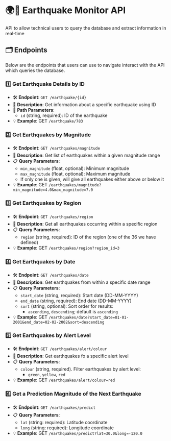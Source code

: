 # 🌍📡 Earthquake Monitor API
API to allow technical users to query the database and extract information in real-time
## 🗂️ Endpoints
 Below are the endpoints that users can use to navigate interact with the API which queries the database.

### 1️⃣ Get Earthquake Details by ID
- 🛠️ **Endpoint**: `GET /earthquake/{id}`
- 📄 **Description**: Get information about a specific earthquake using ID
- 🔗 **Path Parameters**:
  - `id` (string, required): ID of the earthquake
- 💡 **Example**: GET `/earthquake/783`


### 2️⃣ Get Earthquakes by Magnitude
- 🛠️ **Endpoint**: `GET /earthquakes/magnitude`
- 📄 **Description**: Get list of earthquakes within a given magnitude range
- 📋 **Query Parameters**:
  - `min_magnitude` (float, optional): Minimum magnitude 
  - `max_magnitude` (float, optional): Maximum magnitude 
  - If only one is given, will give all earthquakes either above or below it
- 💡 **Example**: GET `/earthquakes/magnitude?min_magnitude=4.0&max_magnitude=7.0`


### 3️⃣ Get Earthquakes by Region
- 🛠️ **Endpoint**: `GET /earthquakes/region`
- 📄 **Description**: Get all earthquakes occurring within a specific region
- 📋 **Query Parameters**:
  - `region` (string, required): ID of the region (one of the 36 we have defined)
- 💡 **Example**: GET `/earthquakes/region?region_id=3`


### 4️⃣ Get Earthquakes by Date
- 🛠️ **Endpoint**: `GET /earthquakes/date`
- 📄 **Description**: Get earthquakes from within a specific date range
- 📋 **Query Parameters**:
  - `start_date` (string, required): Start date (DD-MM-YYYY)
  - `end_date` (string, required): End date (DD-MM-YYYY)
  - `sort` (string, optional): Sort order for results:
    - `ascending`, `descending`; default is `ascending`
- 💡 **Example**:
  GET `/earthquakes/date?start_date=01-01-2001&end_date=02-02-2002&sort=descending`

### 5️⃣ Get Earthquakes by Alert Level
- 🛠️ **Endpoint**: `GET /earthquakes/alert/colour`
- 📄 **Description**: Get earthquakes fo a specific alert level
- 📋 **Query Parameters**:
  - `colour` (string, required). Filter earthquakes by alert level: 
    - `green`, `yellow`, `red`
- 💡 **Example**:
  GET `/earthquakes/alert/colour=red`

### 6️⃣ Get a Prediction Magnitude of the Next Earthquake
- 🛠️ **Endpoint**: `GET /earthquakes/predict`
- 📋 **Query Parameters**:
  - `lat` (string: required): Latitude coordinate
  - `long` (string: required): Longitude coordinate
- 💡 **Example**: 
  GET `/earthquakes/predict?lat=30.0&long=-120.0`

